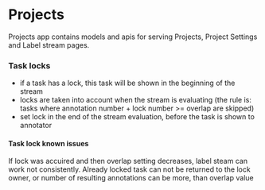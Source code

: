 # Projects
Projects app contains models and apis for serving Projects, Project Settings and Label stream pages.


### Task locks

 - if a task has a lock, this task will be shown in the beginning of the stream
 - locks are taken into account when the stream is evaluating (the rule is: tasks where annotation number + lock number >= overlap are skipped)
 - set lock in the end of the stream evaluation, before the task is shown to annotator

#### Task lock known issues
If lock was accuired and then overlap setting decreases, label steam can work not consistently. Already locked task can not be returned to the lock owner, or number of resulting annotations can be more, than overlap value
